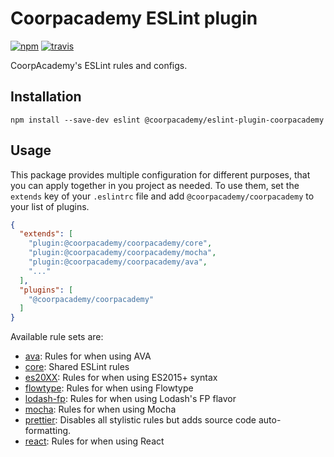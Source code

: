# Coorpacademy ESLint plugin

[![npm](https://img.shields.io/npm/v/@coorpacademy/eslint-plugin-coorpacademy.svg?maxAge=2592000)](https://github.com/CoorpAcademy/eslint-plugin-coorpacademy)
[![travis](https://api.travis-ci.org/CoorpAcademy/eslint-plugin-coorpacademy.svg)](https://travis-ci.org/CoorpAcademy/eslint-plugin-coorpacademy)

CoorpAcademy's ESLint rules and configs.

## Installation

```console
npm install --save-dev eslint @coorpacademy/eslint-plugin-coorpacademy
```

## Usage

This package provides multiple configuration for different purposes, that you can apply together in you project as needed. To use them, set the `extends` key of your `.eslintrc` file and add `@coorpacademy/coorpacademy` to your list of plugins.

```json
{
  "extends": [
    "plugin:@coorpacademy/coorpacademy/core",
    "plugin:@coorpacademy/coorpacademy/mocha",
    "plugin:@coorpacademy/coorpacademy/ava",
    "..."
  ],
  "plugins": [
    "@coorpacademy/coorpacademy"
  ]
}
```

Available rule sets are:
- [ava](./config/ava.js): Rules for when using AVA
- [core](./config/core.js): Shared ESLint rules
- [es20XX](./config/es20XX.js): Rules for when using ES2015+ syntax
- [flowtype](./config/flowtype.js): Rules for when using Flowtype
- [lodash-fp](./config/lodash-fp.js): Rules for when using Lodash's FP flavor
- [mocha](./config/mocha.js): Rules for when using Mocha
- [prettier](./config/prettier.js): Disables all stylistic rules but adds source code auto-formatting.
- [react](./config/react.js): Rules for when using React
